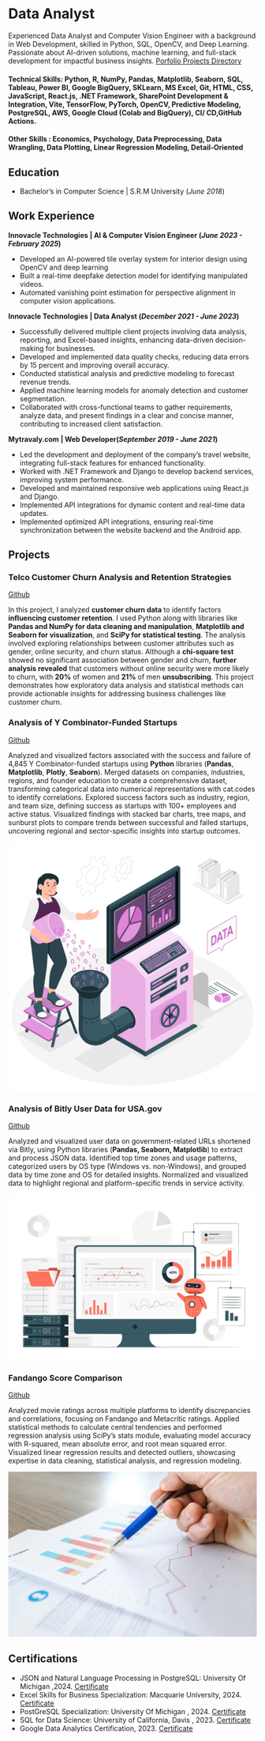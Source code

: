 # Data Analyst
Experienced Data Analyst and Computer Vision Engineer with a background in Web Development, skilled
in Python, SQL, OpenCV, and Deep Learning. Passionate about AI-driven solutions, machine learning,
and full-stack development for impactful business insights.
[Porfolio Projects Directory](https://github.com/saqibfayaz/Analytics_Projects)

#### Technical Skills: Python, R, NumPy, Pandas, Matplotlib, Seaborn, SQL, Tableau, Power BI, Google BigQuery, SKLearn, MS Excel, Git, HTML, CSS, JavaScript, React.js, .NET Framework, SharePoint Development & Integration, Vite, TensorFlow, PyTorch, OpenCV, Predictive Modeling, PostgreSQL, AWS, Google Cloud (Colab and BigQuery), CI/ CD,GitHub Actions.
#### Other Skills : Economics, Psychology, Data Preprocessing, Data Wrangling, Data Plotting, Linear Regression Modeling, Detail-Oriented
## Education
- Bachelor’s in Computer Science | S.R.M University (_June 2018_)      		


## Work Experience

**Innovacle Technologies | AI & Computer Vision Engineer (_June 2023 - February 2025_)**
- Developed an AI-powered tile overlay system for interior design using OpenCV and deep learning
- Built a real-time deepfake detection model for identifying manipulated videos.
- Automated vanishing point estimation for perspective alignment in computer vision applications.

**Innovacle Technologies | Data Analyst (_December 2021 - June 2023_)**
- Successfully delivered multiple client projects involving data analysis, reporting, and Excel-based
   insights, enhancing data-driven decision-making for businesses.
- Developed and implemented data quality checks, reducing data errors by 15 percent and
improving overall accuracy.
- Conducted statistical analysis and predictive modeling to forecast revenue trends.
- Applied machine learning models for anomaly detection and customer segmentation.
- Collaborated with cross-functional teams to gather requirements, analyze data, and present
findings in a clear and concise manner, contributing to increased client satisfaction.
  
**Mytravaly.com | Web Developer(_September 2019 - June 2021_)**
- Led the development and deployment of the company’s travel website, integrating full-stack
features for enhanced functionality.
- Worked with .NET Framework and Django to develop backend services, improving system
performance.
- Developed and maintained responsive web applications using React.js and Django.
- Implemented API integrations for dynamic content and real-time data updates.
- Implemented optimized API integrations, ensuring real-time synchronization between the
website backend and the Android app.



## Projects
### Telco Customer Churn Analysis and Retention Strategies
[Github](https://github.com/saqibfayaz/Analytics_Projects/blob/main/Telco_Customer_Data_Subscription_based.ipynb)

In this project, I analyzed **customer churn data** to identify factors **influencing customer retention**. I used Python along with libraries like **Pandas and NumPy for data cleaning and manipulation**, **Matplotlib and Seaborn for visualization**, and **SciPy for statistical testing**. The analysis involved exploring relationships between customer attributes such as gender, online security, and churn status. Although a **chi-square test** showed no significant association between gender and churn, **further analysis revealed** that customers without online security were more likely to churn, with **20%** of women and **21%** of men **unsubscribing**. This project demonstrates how exploratory data analysis and statistical methods can provide actionable insights for addressing business challenges like customer churn.

### Analysis of Y Combinator-Funded Startups
[Github](https://github.com/saqibfayaz/Analytics_Projects/blob/main/Ycombinators.ipynb)

Analyzed and visualized factors associated with the success and failure of 4,845 Y Combinator-funded startups using **Python** libraries (**Pandas**, **Matplotlib**, **Plotly**, **Seaborn**). Merged datasets on companies, industries, regions, and founder education to create a comprehensive dataset, transforming categorical data into numerical representations with cat.codes to identify correlations. Explored success factors such as industry, region, and team size, defining success as startups with 100+ employees and active status. Visualized findings with stacked bar charts, tree maps, and sunburst plots to compare trends between successful and failed startups, uncovering regional and sector-specific insights into startup outcomes. 

![1](assets/img/1.jpg)

### Analysis of Bitly User Data for USA.gov
[Github](https://github.com/saqibfayaz/Analytics_Projects/blob/main/Bitly%20Data%20from%20USA.gov%20project.ipynb)

Analyzed and visualized user data on government-related URLs shortened via Bitly, using Python libraries (**Pandas, Seaborn, Matplotlib**) to extract and process JSON data. Identified top time zones and usage patterns, categorized users by OS type (Windows vs. non-Windows), and grouped data by time zone and OS for detailed insights. Normalized and visualized data to highlight regional and platform-specific trends in service activity.

![3](assets/img/2.jpg)

### Fandango Score Comparison
[Github](https://github.com/saqibfayaz/Analytics_Projects/blob/main/movies_fandango_revisited.ipynb)

Analyzed movie ratings across multiple platforms to identify discrepancies and correlations, focusing on Fandango and Metacritic ratings. Applied statistical methods to calculate central tendencies and performed regression analysis using SciPy’s stats module, evaluating model accuracy with R-squared, mean absolute error, and root mean squared error. Visualized linear regression results and detected outliers, showcasing expertise in data cleaning, statistical analysis, and regression modeling.

![4](assets/img/3.jpg)

## Certifications
- JSON and Natural Language Processing in PostgreSQL: University Of Michigan ,2024. [Certificate](https://www.coursera.org/account/accomplishments/certificate/0D0TGHCZEV7V)
- Excel Skills for Business Specialization: Macquarie University,  2024. [Certificate](https://www.coursera.org/account/accomplishments/certificate/EYC315TCWS31)
- PostGreSQL Specialization: University Of Michigan ,  2024. [Certificate](https://www.coursera.org/account/accomplishments/certificate/M4QAGA90EBKS)
- SQL for Data Science: University of California, Davis ,  2023. [Certificate](https://www.coursera.org/account/accomplishments/certificate/TMRBNWKH28VX)
- Google Data Analytics Certification, 2023. [Certificate](https://www.coursera.org/account/accomplishments/specialization/certificate/JK8REJ2GLCBS)
